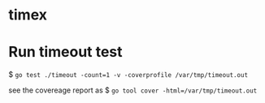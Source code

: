 # timex

# Run timeout test

\$ `go test ./timeout -count=1 -v -coverprofile /var/tmp/timeout.out`

see the covereage report as
\$ `go tool cover -html=/var/tmp/timeout.out`
